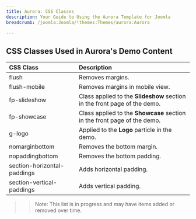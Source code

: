 ```yaml
---
title: Aurora: CSS Classes
description: Your Guide to Using the Aurora Template for Joomla
breadcrumb: /joomla:Joomla/!themes:Themes/aurora:Aurora

---
```


## CSS Classes Used in Aurora's Demo Content

| CSS Class                   | Description                                                                                                             |
| :-----                      | :-----                                                                                                                  |
| flush                       | Removes margins.                                                                                           |
| flush-mobile                | Removes margins in mobile view.                                                                          |
| fp-slideshow                | Class applied to the **Slideshow** section in the front page of the demo.                                               |
| fp-showcase                 | Class applied to the **Showcase** section in the front page of the demo.                                                 |                                                                                                  
| g-logo                      | Applied to the **Logo** particle in the demo.                                                                           |
| nomarginbottom              | Removes the bottom margin.                                                                                              |
| nopaddingbottom             | Removes the bottom padding.                                                                                             |
| section-horizontal-paddings | Adds horizontal padding.                                                                                                |
| section-vertical-paddings   | Adds vertical padding.                                                                                                  |

>> Note: This list is in progress and may have items added or removed over time.
